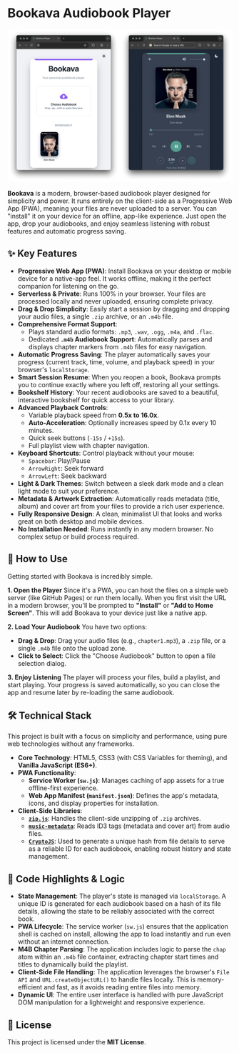 # Bookava Audiobook Player

<img src="images/src.png">

**Bookava** is a modern, browser-based audiobook player designed for simplicity and power. It runs entirely on the client-side as a Progressive Web App (PWA), meaning your files are never uploaded to a server. You can "install" it on your device for an offline, app-like experience. Just open the app, drop your audiobooks, and enjoy seamless listening with robust features and automatic progress saving.

## ✨ Key Features

- **Progressive Web App (PWA)**: Install Bookava on your desktop or mobile device for a native-app feel. It works offline, making it the perfect companion for listening on the go.
- **Serverless & Private**: Runs 100% in your browser. Your files are processed locally and never uploaded, ensuring complete privacy.
- **Drag & Drop Simplicity**: Easily start a session by dragging and dropping your audio files, a single `.zip` archive, or an `.m4b` file.
- **Comprehensive Format Support**:
  - Plays standard audio formats: `.mp3`, `.wav`, `.ogg`, `.m4a`, and `.flac`.
  - Dedicated **`.m4b` Audiobook Support**: Automatically parses and displays chapter markers from `.m4b` files for easy navigation.
- **Automatic Progress Saving**: The player automatically saves your progress (current track, time, volume, and playback speed) in your browser's `localStorage`.
- **Smart Session Resume**: When you reopen a book, Bookava prompts you to continue exactly where you left off, restoring all your settings.
- **Bookshelf History**: Your recent audiobooks are saved to a beautiful, interactive bookshelf for quick access to your library.
- **Advanced Playback Controls**:
  - Variable playback speed from **0.5x to 16.0x**.
  - **Auto-Acceleration**: Optionally increases speed by 0.1x every 10 minutes.
  - Quick seek buttons (`-15s` / `+15s`).
  - Full playlist view with chapter navigation.
- **Keyboard Shortcuts**: Control playback without your mouse:
  - `Spacebar`: Play/Pause
  - `ArrowRight`: Seek forward
  - `ArrowLeft`: Seek backward
- **Light & Dark Themes**: Switch between a sleek dark mode and a clean light mode to suit your preference.
- **Metadata & Artwork Extraction**: Automatically reads metadata (title, album) and cover art from your files to provide a rich user experience.
- **Fully Responsive Design**: A clean, minimalist UI that looks and works great on both desktop and mobile devices.
- **No Installation Needed**: Runs instantly in any modern browser. No complex setup or build process required.

## 🚀 How to Use

Getting started with Bookava is incredibly simple.

**1. Open the Player**
Since it's a PWA, you can host the files on a simple web server (like GitHub Pages) or run them locally. When you first visit the URL in a modern browser, you'll be prompted to **"Install"** or **"Add to Home Screen"**. This will add Bookava to your device just like a native app.

**2. Load Your Audiobook**
You have two options:

- **Drag & Drop**: Drag your audio files (e.g., `chapter1.mp3`), a `.zip` file, or a single `.m4b` file onto the upload zone.
- **Click to Select**: Click the "Choose Audiobook" button to open a file selection dialog.

**3. Enjoy Listening**
The player will process your files, build a playlist, and start playing. Your progress is saved automatically, so you can close the app and resume later by re-loading the same audiobook.

## 🛠️ Technical Stack

This project is built with a focus on simplicity and performance, using pure web technologies without any frameworks.

- **Core Technology**: HTML5, CSS3 (with CSS Variables for theming), and **Vanilla JavaScript (ES6+)**.
- **PWA Functionality**:
  - **Service Worker (`sw.js`)**: Manages caching of app assets for a true offline-first experience.
  - **Web App Manifest (`manifest.json`)**: Defines the app's metadata, icons, and display properties for installation.
- **Client-Side Libraries**:
  - [**`zip.js`**](https://gildas-lormeau.github.io/zip.js/): Handles the client-side unzipping of `.zip` archives.
  - [**`music-metadata`**](https://github.com/Borewit/music-metadata): Reads ID3 tags (metadata and cover art) from audio files.
  - [**`CryptoJS`**](https://cryptojs.gitbook.io/docs/): Used to generate a unique hash from file details to serve as a reliable ID for each audiobook, enabling robust history and state management.

## 🧠 Code Highlights & Logic

- **State Management**: The player's state is managed via `localStorage`. A unique ID is generated for each audiobook based on a hash of its file details, allowing the state to be reliably associated with the correct book.
- **PWA Lifecycle**: The service worker (`sw.js`) ensures that the application shell is cached on install, allowing the app to load instantly and run even without an internet connection.
- **M4B Chapter Parsing**: The application includes logic to parse the `chap` atom within an `.m4b` file container, extracting chapter start times and titles to dynamically build the playlist.
- **Client-Side File Handling**: The application leverages the browser's `File API` and `URL.createObjectURL()` to handle files locally. This is memory-efficient and fast, as it avoids reading entire files into memory.
- **Dynamic UI**: The entire user interface is handled with pure JavaScript DOM manipulation for a lightweight and responsive experience.

## 📄 License

This project is licensed under the **MIT License**.
